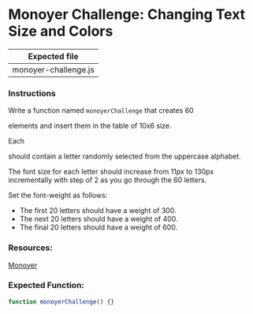 # Monoyer Challenge: Changing Text Size and Colors

| Expected file        |
| -------------------- |
| monoyer-challenge.js |

### Instructions

Write a function named `monoyerChallenge` that creates 60 <div> elements and insert them in the table of 10x6 size.

Each <div> should contain a letter randomly selected from the uppercase alphabet.

The font size for each letter should increase from 11px to 130px incrementally with step of 2 as you go through the 60 letters.

Set the font-weight as follows:

- The first 20 letters should have a weight of 300.
- The next 20 letters should have a weight of 400.
- The final 20 letters should have a weight of 600.

### Resources:

[Monoyer](https://en.wikipedia.org/wiki/Monoyer_chart)

### Expected Function:

```js
function monoyerChallenge() {}
```
